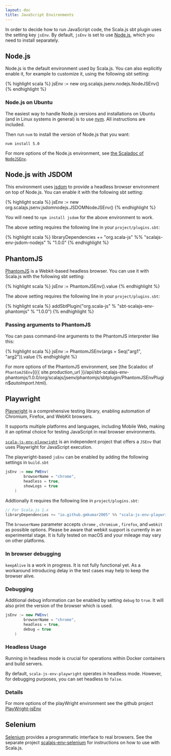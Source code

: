 ```yaml
---
layout: doc
title: JavaScript Environments
---
```


In order to decide how to run JavaScript code, the Scala.js sbt plugin uses the setting key `jsEnv`.
By default, `jsEnv` is set to use [Node.js](http://nodejs.org/), which you need to install separately.

## Node.js

Node.js is the default environment used by Scala.js.
You can also explicitly enable it, for example to customize it, using the following sbt setting:

{% highlight scala %}
jsEnv := new org.scalajs.jsenv.nodejs.NodeJSEnv()
{% endhighlight %}

### <a name="node-on-ubuntu"></a> Node.js on Ubuntu

The easiest way to handle Node.js versions and installations on Ubuntu (and in Linux systems in general) is to use [nvm](https://github.com/creationix/nvm). All instructions are included.

Then run `nvm` to install the version of Node.js that you want:

    nvm install 5.0

For more options of the Node.js environment, see
[the Scaladoc of `NodeJSEnv`](https://javadoc.io/doc/org.scala-js/scalajs-env-nodejs_2.13/latest/org/scalajs/jsenv/nodejs/NodeJSEnv.html).

## Node.js with JSDOM

This environment uses [jsdom](https://github.com/jsdom/jsdom) to provide a headless browser environment on top of Node.js.
You can enable it with the following sbt setting:

{% highlight scala %}
jsEnv := new org.scalajs.jsenv.jsdomnodejs.JSDOMNodeJSEnv()
{% endhighlight %}

You will need to `npm install jsdom` for the above environment to work.

The above setting requires the following line in your `project/plugins.sbt`:

{% highlight scala %}
libraryDependencies += "org.scala-js" %% "scalajs-env-jsdom-nodejs" % "1.0.0"
{% endhighlight %}

## PhantomJS

[PhantomJS](http://phantomjs.org/) is a Webkit-based headless browser.
You can use it with Scala.js with the following sbt setting:

{% highlight scala %}
jsEnv := PhantomJSEnv().value
{% endhighlight %}

The above setting requires the following line in your `project/plugins.sbt`:

{% highlight scala %}
addSbtPlugin("org.scala-js" % "sbt-scalajs-env-phantomjs" % "1.0.0")
{% endhighlight %}

### <a name="phantomjs-arguments"></a> Passing arguments to PhantomJS

You can pass command-line arguments to the PhantomJS interpreter like this:

{% highlight scala %}
jsEnv := PhantomJSEnv(args = Seq("arg1", "arg2")).value
{% endhighlight %}

For more options of the PhantomJS environment, see
[the Scaladoc of `PhantomJSEnv`]({{ site.production_url }}/api/sbt-scalajs-env-phantomjs/1.0.0/org/scalajs/jsenv/phantomjs/sbtplugin/PhantomJSEnvPlugin$$autoImport$.html).

## Playwright
[Playwright](https://playwright.dev/) is a comprehensive testing library, enabling automation of Chromium, Firefox, and WebKit browsers.

It supports multiple platforms and languages, including Mobile Web, making it an optimal choice for testing JavaScript in real browser environments.

[`scala-js-env-playwright`](https://github.com/gmkumar2005/scala-js-env-playwright) is an independent project that offers a `JSEnv` that uses Playwright for JavaScript execution.

The playwright-based `jsEnv` can be enabled by adding the following settings in `build.sbt`
```scala
jsEnv := new PWEnv(
        browserName = "chrome",
        headless = true,
        showLogs = true
    )
```
Addtionally it requires the following line in `project/plugins.sbt`:
```scala
// For Scala.js 1.x
libraryDependencies += "io.github.gmkumar2005" %% "scala-js-env-playwright" % "0.1.11"
```
The `browserName` parameter accepts `chrome` , `chromium` , `firefox`, and `webkit` as possible options.
Please be aware that webkit support is currently in an experimental stage.
It is fully tested on macOS and your mileage may vary on other platforms.

### In browser debugging
`keepAlive` is a work in progress. It is not fully functional yet.
As a workaround introducing delay in the test cases may help to keep the browser alive.


### Debugging
Additional debug information can be enabled by setting `debug` to `true`.
It will also print the version of the browser which is used.
```scala
jsEnv := new PWEnv(
        browserName = "chrome",
        headless = true,
        debug = true
    )
``` 
### Headless Usage
Running in headless mode is crucial for operations within Docker containers and build servers.

By default, `scala-js-env-playwright` operates in headless mode.
However, for debugging purposes, you can set headless to `false`.

### Details
For more options of the playWright environment see the github project [PlayWright-jsEnv](https://github.com/gmkumar2005/scala-js-env-playwright)

## Selenium

[Selenium](http://docs.seleniumhq.org/) provides a programmatic interface to real browsers.
See the separate project [scalajs-env-selenium](https://github.com/scala-js/scala-js-env-selenium) for instructions on how to use with Scala.js.
